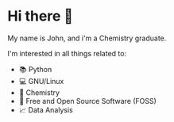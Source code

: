 # Hi there 👋



My name is John, and i'm a Chemistry graduate. 

I'm interested in all things related to: 

- 📚 Python
- 💻 GNU/Linux
- 🌱 Chemistry
- 📄 Free and Open Source Software (FOSS)
- 📈 Data Analysis
